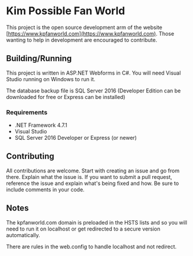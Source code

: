 # Kim Possible Fan World

This project is the open source development arm of the website [https://www.kpfanworld.com](https://www.kpfanworld.com). Those wanting to help in development are encouraged to contribute.

## Building/Running

This project is written in ASP.NET Webforms in C#. You will need Visual Studio running on Windows to run it.

The database backup file is SQL Server 2016 (Developer Edition can be downloaded for free or Express can be installed)

### Requirements

* .NET Framework 4.7.1
* Visual Studio
* SQL Server 2016 Developer or Express (or newer)

## Contributing

All contributions are welcome. Start with creating an issue and go from there. Explain what the issue is. If you want to submit a pull request, reference the issue and explain what's being fixed and how. Be sure to include comments in your code.

## Notes

The kpfanworld.com domain is preloaded in the HSTS lists and so you will need to run it on localhost or get redirected to a secure version automatically.

There are rules in the web.config to handle localhost and not redirect.
